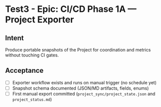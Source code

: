 <!--
title: Test3-Epic: CI/CD Phase 1A — Project Exporter
labels: ["test","epic","CI/CD-phase:phase-1a"]
assigness: ["mfortin014"]
uid: test3-ci-cd-phase1a-epic
children_uids: ["test3-ci-cd-phase1a-workflow","test3-ci-cd-phase1a-schema","test3-ci-cd-phase1a-first-export"]

# Project field mappings (exact names from our Project policy):
project: "test"
-->

# Test3 - Epic: CI/CD Phase 1A — Project Exporter

## Intent

Produce portable snapshots of the Project for coordination and metrics without touching CI gates.

## Acceptance

- [ ] Exporter workflow exists and runs on manual trigger (no schedule yet)
- [ ] Snapshot schema documented (JSON/MD artifacts, fields, enums)
- [ ] First manual export committed (`project_sync/project_state.json` and `project_status.md`)
